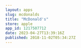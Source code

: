 ```yaml
---
layout: apps
slug: mcdonalds
title: "McDonald's"
store: apple
app_id: 1217507712
date: 2023-04-27T13:39:16Z
published: 2018-11-02T05:34:27Z
---
```

